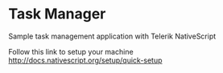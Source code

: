 # Task Manager
Sample task management application with Telerik NativeScript

Follow this link to setup your machine
http://docs.nativescript.org/setup/quick-setup
